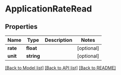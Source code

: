 # ApplicationRateRead

## Properties
Name | Type | Description | Notes
------------ | ------------- | ------------- | -------------
**rate** | **float** |  | [optional] 
**unit** | **string** |  | [optional] 

[[Back to Model list]](../README.md#documentation-for-models) [[Back to API list]](../README.md#documentation-for-api-endpoints) [[Back to README]](../README.md)


